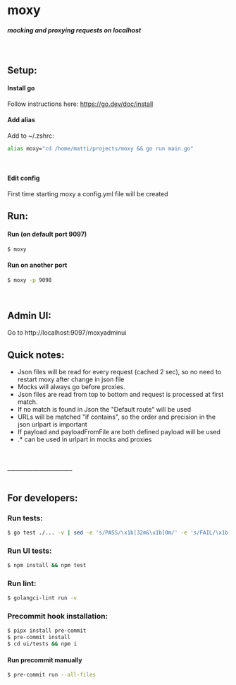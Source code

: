 # moxy
##### mocking and proxying requests on localhost  
<br>

## Setup:
#### Install go
Follow instructions here: https://go.dev/doc/install  
  

#### Add alias
Add to ~/.zshrc: 
```sh
alias moxy="cd /home/matti/projects/moxy && go run main.go"
```
<br>
  
  
#### Edit config
First time starting moxy a config.yml file will be created
<br>


## Run:  
#### Run (on default port 9097)  
```sh
$ moxy
```
    
  
#### Run on another port    
```sh
$ moxy -p 9098
```
<br>
  
  
## Admin UI:
Go to http://localhost:9097/moxyadminui
  

  
## Quick notes:
- Json files will be read for every request (cached 2 sec), so no need to restart moxy after change in json file
- Mocks will always go before proxies.  
- Json files are read from top to bottom and request is processed at first match.
- If no match is found in Json the "Default route" will be used
- URLs will be matched "if contains", so the order and precision in the json urlpart is important
- If payload and payloadFromFile are both defined payload will be used
- .* can be used in urlpart in mocks and proxies
  
<br>  
<br>
_______________________
<br>  
<br>

## For developers:
### Run tests:  
```sh
$ go test ./... -v | sed -e 's/PASS/\x1b[32m&\x1b[0m/' -e 's/FAIL/\x1b[31m&\x1b[0m/'
```  
  
### Run UI tests:  
```sh
$ npm install && npm test
```  

  
### Run lint:  
```sh  
$ golangci-lint run -v
```  
  

  
  
### Precommit hook installation:  
```sh
$ pipx install pre-commit
$ pre-commit install
$ cd ui/tests && npm i
```  
  
  
#### Run precommit manually    
```sh
$ pre-commit run --all-files
```  
